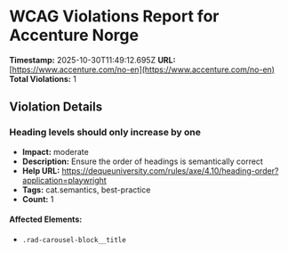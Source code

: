 # WCAG Violations Report for Accenture Norge

**Timestamp:** 2025-10-30T11:49:12.695Z
**URL:** [https://www.accenture.com/no-en](https://www.accenture.com/no-en)
**Total Violations:** 1

## Violation Details

### Heading levels should only increase by one

- **Impact:** moderate
- **Description:** Ensure the order of headings is semantically correct
- **Help URL:** https://dequeuniversity.com/rules/axe/4.10/heading-order?application=playwright
- **Tags:** cat.semantics, best-practice
- **Count:** 1

#### Affected Elements:

- `.rad-carousel-block__title`
